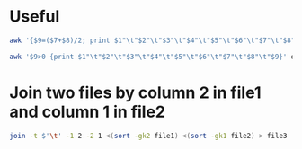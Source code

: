 # Useful
```bash
awk '{$9=($7+$8)/2; print $1"\t"$2"\t"$3"\t"$4"\t"$5"\t"$6"\t"$7"\t"$8"\t"$9}' old.txt > new.txt
```

```bash
awk '$9>0 {print $1"\t"$2"\t"$3"\t"$4"\t"$5"\t"$6"\t"$7"\t"$8"\t"$9}' old.txt > new.txt
```

# Join two files by column 2 in file1 and column 1 in file2
```bash
join -t $'\t' -1 2 -2 1 <(sort -gk2 file1) <(sort -gk1 file2) > file3
```
